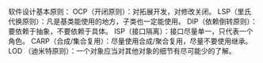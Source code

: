 软件设计基本原则：
OCP（开闭原则）：对拓展开发，对修改关闭。
LSP（里氏代换原则）：凡是基类能使用的地方，子类也一定能使用。
DIP（依赖倒转原则）：要依赖于抽象，不要依赖于具体。
ISP（接口隔离）：接口尽量单一，只代表一个角色。
CARP（合成/集合复用）：尽量使用合成/聚合复用，尽量不要使用继承。
LOD （迪米特原则）：一个对象应当对其他对象的细节有尽可能少的了解。

